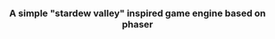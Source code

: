 <div align="center">
  <h3 align="center">A simple "stardew valley" inspired game engine based on phaser</h3>
</div>
